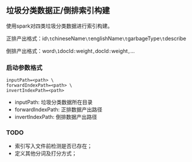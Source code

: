 ## 垃圾分类数据正/倒排索引构建
使用spark对四类垃圾分类数据进行索引构建。

正排产出格式：id`\t`chineseName`\t`englishName`\t`garbageType`\t`describe

倒排产出格式：word`\1`docId`:`weight`,`docId`:`weight`,`...

### 启动参数格式
```
inputPath=<path> \
forwardIndexPath=<path> \
invertIndexPath=<path>
```
* inputPath: 垃圾分类数据所在目录
* forwardIndexPath: 正排数据产出路径
* invertIndexPath: 倒排数据产出路径

### TODO
* 索引写入文件前检测是否已存在；
* 定义其他分词及打分方式；